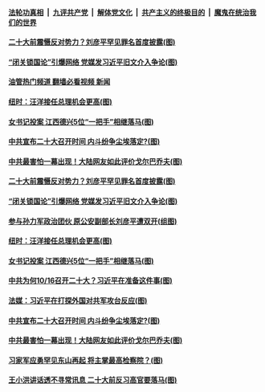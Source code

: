 ####  [法轮功真相](../../../../basic/blob/master/README.md?t=09022101) &nbsp;|&nbsp; [九评共产党](../../../../9ping.md/blob/master/README.md?t=09022101) &nbsp;|&nbsp; [解体党文化](../../../../jtdwh.md/blob/master/README.md?t=09022101)  &nbsp;|&nbsp; [共产主义的终极目的](../../../../gczydzjmd.md/blob/master/README.md?t=09022101) &nbsp;|&nbsp; [魔鬼在统治我们的世界](../../../../mgztzwmdsj.md/blob/master/README.md?t=09022101) 

#### [二十大前震慑反对势力？刘彦平罕见罪名首度披露(图)](../pages/p2/1015778.md?t=09022101) 

#### [“闭关锁国论”引爆网络 党媒发习近平旧文介入争论(图)](../pages/p2/1015759.md?t=09022101) 

#### [油管热门频道 翻墙必看视频 新闻](http://45.76.130.85:81/youtube.html?09022101)

#### [纽时：汪洋接任总理机会更高(图)](../pages/p2/1015601.md?t=09022101) 

#### [女书记投案 江西德兴5位“一把手”相继落马(图)](../pages/p2/1015605.md?t=09022101) 

#### [中共宣布二十大召开时间 内斗纷争尘埃落定?(图)](../pages/p2/1015574.md?t=09022101) 

#### [中共最害怕一幕出现！大陆网友如此评价戈尔巴乔夫(图)](../pages/p2/1015579.md?t=09022101) 

#### [二十大前震慑反对势力？刘彦平罕见罪名首度披露(图)](../pages/p2/1015778.md?t=09022101) 

#### [“闭关锁国论”引爆网络 党媒发习近平旧文介入争论(图)](../pages/p2/1015759.md?t=09022101) 





#### [参与孙力军政治团伙 原公安副部长刘彦平遭双开(组图)](../pages/p2/1015697.md?t=09022101) 


#### [纽时：汪洋接任总理机会更高(图)](../pages/p2/1015601.md?t=09022101) 

#### [女书记投案 江西德兴5位“一把手”相继落马(图)](../pages/p2/1015605.md?t=09022101) 

#### [中共为何10/16召开二十大？习近平在准备这件事(图)](../pages/p2/1015634.md?t=09022101) 




#### [法媒：习近平在打探外国对共军攻台反应(图)](../pages/p2/1015614.md?t=09022101) 

#### [中共宣布二十大召开时间 内斗纷争尘埃落定?(图)](../pages/p2/1015574.md?t=09022101) 

#### [中共最害怕一幕出现！大陆网友如此评价戈尔巴乔夫(图)](../pages/p2/1015579.md?t=09022101) 

#### [习家军应勇罕见东山再起 将主掌最高检察院？(图)](../pages/p2/1015526.md?t=09022101) 


#### [王小洪讲话透不寻常讯息 二十大前反习高官要落马(图)](../pages/p2/1015416.md?t=09022101) 

<img src='http://gfw-breaker.win/goodnews/indexes/p2.md' width='0px' height='0px'/>
